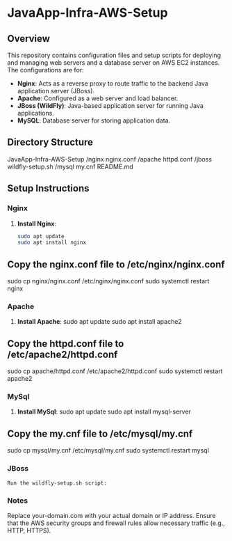 # JavaApp-Infra-AWS-Setup

## Overview
This repository contains configuration files and setup scripts for deploying and managing web servers and a database server on AWS EC2 instances. The configurations are for:

- **Nginx**: Acts as a reverse proxy to route traffic to the backend Java application server (JBoss).
- **Apache**: Configured as a web server and load balancer.
- **JBoss (WildFly)**: Java-based application server for running Java applications.
- **MySQL**: Database server for storing application data.

## Directory Structure
JavaApp-Infra-AWS-Setup /nginx nginx.conf /apache httpd.conf /jboss wildfly-setup.sh /mysql my.cnf README.md

## Setup Instructions

### Nginx
1. **Install Nginx**:
   ```bash
   sudo apt update
   sudo apt install nginx
 ## Copy the nginx.conf file to /etc/nginx/nginx.conf
   sudo cp nginx/nginx.conf /etc/nginx/nginx.conf
   sudo systemctl restart nginx

### Apache
1. **Install Apache**:
   sudo apt update
   sudo apt install apache2
 ## Copy the httpd.conf file to /etc/apache2/httpd.conf
   sudo cp apache/httpd.conf /etc/apache2/httpd.conf
   sudo systemctl restart apache2
   
### MySql
1. **Install MySql**:
   sudo apt update
   sudo apt install mysql-server
## Copy the my.cnf file to /etc/mysql/my.cnf
   sudo cp mysql/my.cnf /etc/mysql/my.cnf
   sudo systemctl restart mysql
   
### JBoss
    Run the wildfly-setup.sh script:

### Notes
Replace your-domain.com with your actual domain or IP address.
Ensure that the AWS security groups and firewall rules allow necessary traffic (e.g., HTTP, HTTPS).
    




   

